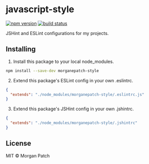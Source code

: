 # javascript-style

[![npm version](https://badge.fury.io/js/morganepatch-style.svg)](https://badge.fury.io/js/morganepatch-style)
[![build status](https://travis-ci.org/MorganEPatch/javascript-style.svg?branch=master)](https://travis-ci.org/github/MorganEPatch/javascript-style)

JSHint and ESLint configurations for my projects.

## Installing

1. Install this package to your local node_modules.
```bash
npm install --save-dev morganepatch-style
```

2. Extend this package's ESLint config in your own .eslintrc.
```json
{
  "extends": "./node_modules/morganepatch-style/.eslintrc.js"
}
```

3. Extend this package's JSHint config in your own .jshintrc.
```json
{
  "extends": "./node_modules/morganepatch-style/.jshintrc"
}
```

## License

MIT © Morgan Patch